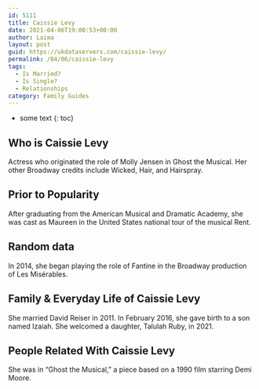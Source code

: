 ```yaml
---
id: 5111
title: Caissie Levy
date: 2021-04-06T19:00:53+00:00
author: Laima
layout: post
guid: https://ukdataservers.com/caissie-levy/
permalink: /04/06/caissie-levy
tags:
  - Is Married?
  - Is Single?
  - Relationships
category: Family Guides
---
```


* some text
{: toc}


## Who is Caissie Levy
                  
                  
                  
Actress who originated the role of Molly Jensen in Ghost the Musical. Her other Broadway credits include Wicked, Hair, and Hairspray.
                  
              
            
              
            
                
                
                
## Prior to Popularity
                  
                  
                  
After graduating from the American Musical and Dramatic Academy, she was cast as Maureen in the United States national tour of the musical Rent.
                  
              
            
              
            
                
                
                
## Random data
                  
                  
                  
In 2014, she began playing the role of Fantine in the Broadway production of Les Misérables.
                  
              
            
              
            
                
                
                
## Family & Everyday Life of Caissie Levy
                  
                  
                  
She married David Reiser in 2011. In February 2016, she gave birth to a son named Izaiah. She welcomed a daughter, Talulah Ruby, in 2021.
                  
              
            
              
            
                
                
                
## People Related With Caissie Levy
                  
                  
                  
She was in &#8220;Ghost the Musical,&#8221; a piece based on a 1990 film starring Demi Moore.
                  
              
            
              
            
                
              
            
              
              
            
            
              
            
          
          
          